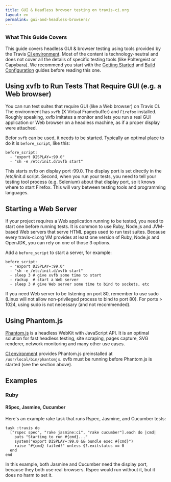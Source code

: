 ```yaml
---
title: GUI & Headless browser testing on travis-ci.org
layout: en
permalink: gui-and-headless-browsers/
---
```


### What This Guide Covers

This guide covers headless GUI & browser testing using tools provided by the Travis [CI environment](/docs/user/ci-environment/). Most of the content is technology-neutral and does not cover all the details of specific testing tools (like Poltergeist or Capybara). We recommend you start with the [Getting Started](/docs/user/getting-started/) and [Build Configuration](/docs/user/build-configuration/) guides before reading this one.

## Using xvfb to Run Tests That Require GUI (e.g. a Web browser)

You can run test suites that require GUI (like a Web browser) on Travis CI. The environment has `xvfb` (X Virtual Framebuffer) and `Firefox` installed. Roughly speaking, xvfb imitates a monitor and lets you run a real GUI application or Web browser on a headless machine, as if a proper display were attached.

Befor `xvfb` can be used, it needs to be started. Typically an optimal place to do it is `before_script`, like this:

    before_script:
      - "export DISPLAY=:99.0"
      - "sh -e /etc/init.d/xvfb start"

This starts xvfb on display port :99.0. The display port is set directly in the /etc/init.d script. Second, when you run your tests, you need to tell your testing tool process (e.g. Selenium) about that display port, so it knows where to start Firefox. This will vary between testing tools and programming languages.


## Starting a Web Server

If your project requires a Web application running to be tested, you need to start one before running tests. It is common to use Ruby, Node.js and JVM-based Web servers
that serve HTML pages used to run test suites. Because every travis-ci.org VM provides at least one version of Ruby, Node.js and OpenJDK, you can rely on one of those
3 options.

Add a `before_script` to start a server, for example:

    before_script:
      - "export DISPLAY=:99.0"
      - "sh -e /etc/init.d/xvfb start"
      - sleep 3 # give xvfb some time to start
      - rackup  # start a Web server
      - sleep 3 # give Web server some time to bind to sockets, etc

If you need Web server to be listening on port 80, remember to use sudo (Linux will not allow non-privileged process to bind to port 80). For ports > 1024, using sudo
is not necessary (and not recommended).



## Using Phantom.js

[Phantom.js](http://www.phantomjs.org/) is a headless WebKit with JavaScript API. It is an optimal solution for fast headless testing, site scraping, pages capture, SVG renderer, network monitoring and many other use cases.

[CI environment](/docs/user/ci-environment/) provides Phantom.js preinstalled at `/usr/local/bin/phantomjs`. xvfb must be running before Phantom.js is started (see the section above).

## Examples

### Ruby

#### RSpec, Jasmine, Cucumber

Here's an example rake task that runs Rspec, Jasmine, and Cucumber tests:

    task :travis do
      ["rspec spec", "rake jasmine:ci", "rake cucumber"].each do |cmd|
        puts "Starting to run #{cmd}..."
        system("export DISPLAY=:99.0 && bundle exec #{cmd}")
        raise "#{cmd} failed!" unless $?.exitstatus == 0
      end
    end

In this example, both Jasmine and Cucumber need the display port, because they both use real browsers. Rspec would run without it, but it does no harm to set it.
